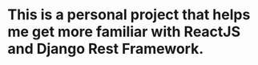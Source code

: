 # This is a personal project that helps me get more familiar with ReactJS and Django Rest Framework.